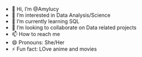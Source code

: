 - 👋 Hi, I’m @Amylucy
- 👀 I’m interested in Data Analysis/Science
- 🌱 I’m currently learning SQL
- 💞️ I’m looking to collaborate on Data related projects
- 📫 How to reach me 
- 😄 Pronouns: She/Her
- ⚡ Fun fact: LOve anime and movies

<!---
Amylucy/Amylucy is a ✨ special ✨ repository because its `README.md` (this file) appears on your GitHub profile.
You can click the Preview link to take a look at your changes.
--->
